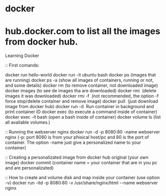 # docker
# hub.docker.com to list all the images from docker hub.
Learning Docker

:: First comands:

docker run hello-world
docker run -it ubuntu bash
docker ps (images that are running)
docker ps -a (show all images of containers, running or not, and some details)
docker rm <container name or ID> (to remove container, not downloaded image)
docker images (to see de images tha are downloaded)
docker rmi <image name> (delete images it was downloaded)
docker rmi -f <image name> (not recommended, the option -f force stop/delete container and remove image)
docker pull <image name> (just download image from docker hub)
docker run -d <image name> Run container in background and print container ID
docker exec <container name> <command> (to execute a command inside of container)
docker exec -it <container name> bash (open a bash inside of container)
docker volume ls (list all avaliable volumes.)

:: Running the webserver nginx
docker run -d -p 8080:80 -name webserver nginx (-p: port 8080 is from your phisical host/pc and 80 is the port of container. The option -name just give a personalized name to your container)

:: Creating a personalizated image from docker hub original (your own image)
docker commit <container name> <new image name>  (container name = your container that are in you pc and are personalizated)

:: How to create and volume disk and map inside your container (use option -v)
docker run -itd -p 8080:80 -v /usr/share/nginx/html --name webserver nginx
